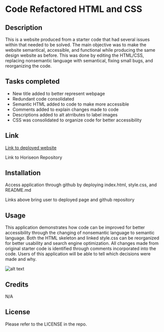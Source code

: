 # Code Refactored HTML and CSS

## Description

This is a website produced from a starter code that had several issues within that needed to be solved. The main objective was to make the website semantical, accessible, and functional while producing the same design website as before. This was done by editing the HTML/CSS, replacing nonsemantic language with semantical, fixing small bugs, and reorganizing the code.

## Tasks completed

- New title added to better represent webpage
- Redundant code consolidated
- Semantic HTML added to code to make more accessible
- Comments added to explain changes made to code
- Descriptions added to alt atrributes to label images
- CSS was consolidated to organize code for better accessibility

## Link

[Link to deployed website](./index.html)


Link to Horiseon Repository

## Installation

Access application through github by deploying index.html, style.css, and README.md

Links above bring user to deployed page and github repository

## Usage

This application demonstrates how code can be improved for better accessibility through the changing of nonsemantic language to semantic language. Both the HTML skeleton and linked style.css can be reorganized for better usability and search engine optimization. All changes made from original starter code is identified through comments incorporated into the code. Users of this application will be able to tell which decisions were made and why.

![alt text](assets/images/_Users_aaronottaway_Desktop_Module-1-Challenge_Horiseon-Refactor-Code_index.html.png)

## Credits

N/A

## License

Please refer to the LICENSE in the repo.
